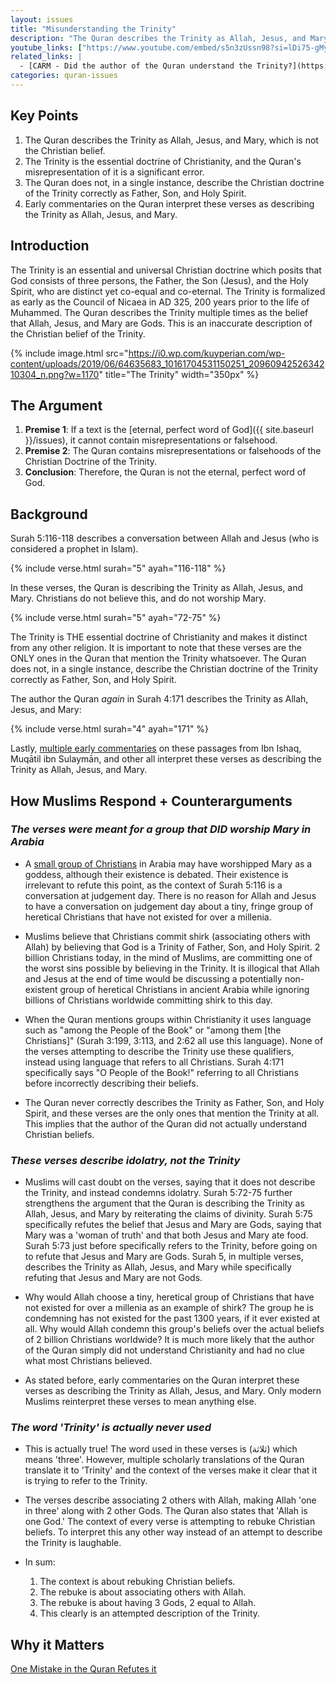 ```yaml
---
layout: issues
title: "Misunderstanding the Trinity"
description: "The Quran describes the Trinity as Allah, Jesus, and Mary, which is not the Christian belief."
youtube_links: ["https://www.youtube.com/embed/s5n3zUssn98?si=lDi75-gMyM2IJbxZ", "https://www.youtube.com/embed/e1yBMFWmVHQ?si=be81kx-6locvbzHs", "https://www.youtube.com/embed/X50WqTyFcfo?si=os9IGvHk9xs7lbF5"]
related_links: |
  - [CARM - Did the author of the Quran understand the Trinity?](https://carm.org/islam/did-the-author-of-the-quran-understand-the-trinity/)
categories: quran-issues
---
```


## Key Points

1. The Quran describes the Trinity as Allah, Jesus, and Mary, which is not the Christian belief.
2. The Trinity is the essential doctrine of Christianity, and the Quran's misrepresentation of it is a significant error.
3. The Quran does not, in a single instance, describe the Christian doctrine of the Trinity correctly as Father, Son, and Holy Spirit.
4. Early commentaries on the Quran interpret these verses as describing the Trinity as Allah, Jesus, and Mary.

## Introduction

The Trinity is an essential and universal Christian doctrine which posits that God consists of three persons, the Father, the Son (Jesus), and the Holy Spirit, who are distinct yet co-equal and co-eternal. The Trinity is formalized as early as the Council of Nicaea in AD 325, 200 years prior to the life of Muhammed. The Quran describes the Trinity multiple times as the belief that Allah, Jesus, and Mary are Gods. This is an inaccurate description of the Christian belief of the Trinity.

{% include image.html src="https://i0.wp.com/kuyperian.com/wp-content/uploads/2019/06/64635683_10161704531150251_2096094252634210304_n.png?w=1170" title="The Trinity" width="350px" %}

## The Argument

1. **Premise 1**: If a text is the [eternal, perfect word of God]({{ site.baseurl }}/issues), it cannot contain misrepresentations or falsehood.
2. **Premise 2**: The Quran contains misrepresentations or falsehoods of the Christian Doctrine of the Trinity.
3. **Conclusion**: Therefore, the Quran is not the eternal, perfect word of God.

## Background

Surah 5:116-118 describes a conversation between Allah and Jesus (who is considered a prophet in Islam).

{% include verse.html surah="5" ayah="116-118" %}

In these verses, the Quran is describing the Trinity as Allah, Jesus, and Mary. Christians do not believe this, and do not worship Mary.

{% include verse.html surah="5" ayah="72-75" %}

The Trinity is THE essential doctrine of Christianity and makes it distinct from any other religion. It is important to note that these verses are the ONLY ones in the Quran that mention the Trinity whatsoever. The Quran does not, in a single instance, describe the Christian doctrine of the Trinity correctly as Father, Son, and Holy Spirit.

The author the Quran *again* in Surah 4:171 describes the Trinity as Allah, Jesus, and Mary:

{% include verse.html surah="4" ayah="171" %}

Lastly, [multiple early commentaries](https://carm.org/islam/did-the-author-of-the-quran-understand-the-trinity/) on these passages from Ibn Ishaq, Muqātil ibn Sulaymān, and other all interpret these verses as describing the Trinity as Allah, Jesus, and Mary.

## How Muslims Respond + Counterarguments

### *The verses were meant for a group that DID worship Mary in Arabia*
  - A [small group of Christians](https://en.wikipedia.org/wiki/Collyridianism) in Arabia may have worshipped Mary as a goddess, although their existence is debated. Their existence is irrelevant to refute this point, as the context of Surah 5:116 is a conversation at judgement day. There is no reason for Allah and Jesus to have a conversation on judgement day about a tiny, fringe group of heretical Christians that have not existed for over a millenia.

  - Muslims believe that Christians commit shirk (associating others with Allah) by believing that God is a Trinity of Father, Son, and Holy Spirit. 2 billion Christians today, in the mind of Muslims, are committing one of the worst sins possible by believing in the Trinity. It is illogical that Allah and Jesus at the end of time would be discussing a potentially non-existent group of heretical Christians in ancient Arabia while ignoring billions of Christians worldwide committing shirk to this day.

  - When the Quran mentions groups within Christianity it uses language such as "among the People of the Book" or "among them [the Christians]" (Surah 3:199, 3:113, and 2:62 all use this language). None of the verses attempting to describe the Trinity use these qualifiers, instead using language that refers to all Christians. Surah 4:171 specifically says "O People of the Book!" referring to all Christians before incorrectly describing their beliefs.

  - The Quran never correctly describes the Trinity as Father, Son, and Holy Spirit, and these verses are the only ones that mention the Trinity at all. This implies that the author of the Quran did not actually understand Christian beliefs.

### *These verses describe idolatry, not the Trinity*
  - Muslims will cast doubt on the verses, saying that it does not describe the Trinity, and instead condemns idolatry. Surah 5:72-75 further strengthens the argument that the Quran is describing the Trinity as Allah, Jesus, and Mary by reiterating the claims of divinity. Surah 5:75 specifically refutes the belief that Jesus and Mary are Gods, saying that Mary was a 'woman of truth' and that both Jesus and Mary ate food. Surah 5:73 just before specifically refers to the Trinity, before going on to refute that Jesus and Mary are Gods. Surah 5, in multiple verses, describes the Trinity as Allah, Jesus, and Mary while specifically refuting that Jesus and Mary are not Gods.

  - Why would Allah choose a tiny, heretical group of Christians that have not existed for over a millenia as an example of shirk? The group he is condemning has not existed for the past 1300 years, if it ever existed at all. Why would Allah condemn this group's beliefs over the actual beliefs of 2 billion Christians worldwide? It is much more likely that the author of the Quran simply did not understand Christianity and had no clue what most Christians believed.

  - As stated before, early commentaries on the Quran interpret these verses as describing the Trinity as Allah, Jesus, and Mary. Only modern Muslims reinterpret these verses to mean anything else.

### *The word 'Trinity' is actually never used*
  - This is actually true! The word used in these verses is (ثلاثة) which means 'three'. However, multiple scholarly translations of the Quran translate it to 'Trinity' and the context of the verses make it clear that it is trying to refer to the Trinity.

  - The verses describe associating 2 others with Allah, making Allah 'one in three' along with 2 other Gods. The Quran also states that 'Allah is one God.' The context of every verse is attempting to rebuke Christian beliefs. To interpret this any other way instead of an attempt to describe the Trinity is laughable.

  - In sum:
    1. The context is about rebuking Christian beliefs.
    2. The rebuke is about associating others with Allah.
    3. The rebuke is about having 3 Gods, 2 equal to Allah.
    4. This clearly is an attempted description of the Trinity.

## Why it Matters

[One Mistake in the Quran Refutes it](/quran/one-mistake/)
